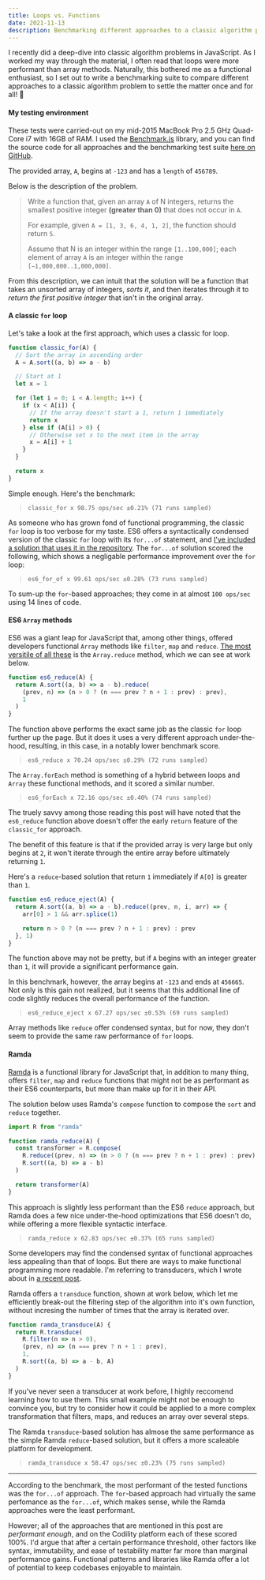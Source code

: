 ```yaml
---
title: Loops vs. Functions
date: 2021-11-13
description: Benchmarking different approaches to a classic algorithm problem.
---
```


I recently did a deep-dive into classic algorithm problems in JavaScript.
As I worked my way through the material, I often read that loops were more performant than array methods.
Naturally, this bothered me as a functional enthusiast, so I set out to write a benchmarking suite to compare different approaches to a classic algorithm problem to settle the matter once and for all! 🤠

<div class="call-out-indigo">

#### My testing environment

These tests were carried-out on my mid-2015 MacBook Pro 2.5 GHz Quad-Core i7 with 16GB of RAM.
I used the [Benchmark.js](https://benchmarkjs.com/) library, and you can find the source code for all approaches and the benchmarking test suite [here on GitHub](https://github.com/xari/perf-eval/blob/main/solutions.test.js).

The provided array, `A`, begins at `-123` and has a `length` of `456789`.

</div>

Below is the description of the problem.

> Write a function that, given an array `A` of N integers, returns the smallest positive integer **(greater than 0)** that does not occur in `A`.
>
> For example, given `A = [1, 3, 6, 4, 1, 2]`, the function should return `5`.
>
> Assume that N is an integer within the range `[1..100,000]`; each element of array `A` is an integer within the range `[−1,000,000..1,000,000]`.

From this description, we can intuit that the solution will be a function that takes an unsorted array of integers, _sorts it_, and then iterates through it to _return the first positive integer_ that isn't in the original array.

#### A classic `for` loop

Let's take a look at the first approach, which uses a classic for loop.

```js
function classic_for(A) {
  // Sort the array in ascending order
  A = A.sort((a, b) => a - b)

  // Start at 1
  let x = 1

  for (let i = 0; i < A.length; i++) {
    if (x < A[i]) {
      // If the array doesn't start a 1, return 1 immediately
      return x
    } else if (A[i] > 0) {
      // Otherwise set x to the next item in the array
      x = A[i] + 1
    }
  }

  return x
}
```

Simple enough.
Here's the benchmark:

> `classic_for x 98.75 ops/sec ±0.21% (71 runs sampled)`

As someone who has grown fond of functional programming, the classic `for` loop is too verbose for my taste.
ES6 offers a syntactically condensed version of the classic `for` loop with its `for...of` statement, and [I've included a solution that uses it in the repository](https://github.com/xari/perf-eval/blob/393fe3529f548d94ffa047968a47d17b2ad25b97/solutions.js#L21).
The `for...of` solution scored the following, which shows a negligable performance improvement over the `for` loop:

> `es6_for_of x 99.61 ops/sec ±0.28% (73 runs sampled)`

To sum-up the `for`-based approaches; they come in at almost `100 ops/sec` using 14 lines of code.

#### ES6 `Array` methods

ES6 was a giant leap for JavaScript that, among other things, offered developers functional `Array` methods like `filter`, `map` and `reduce`.
[The most versitile of all these](https://xari.dev/reducers_and_transducers/) is the `Array.reduce` method, which we can see at work below.

```js
function es6_reduce(A) {
  return A.sort((a, b) => a - b).reduce(
    (prev, n) => (n > 0 ? (n === prev ? n + 1 : prev) : prev),
    1
  )
}
```

The function above performs the exact same job as the classic `for` loop further up the page.
But it does it uses a very different approach under-the-hood, resulting, in this case, in a notably lower benchmark score.

> `es6_reduce x 70.24 ops/sec ±0.29% (72 runs sampled)`

The `Array.forEach` method is something of a hybrid between loops and `Array` these functional methods, and it scored a similar number.

> `es6_forEach x 72.16 ops/sec ±0.40% (74 runs sampled)`

<div class="call-out-indigo">

The truely savvy among those reading this post will have noted that the `es6_reduce` function above doesn't offer the early `return` feature of the `classic_for` approach.

The benefit of this feature is that if the provided array is very large but only begins at `2`, it won't iterate through the entire array before ultimately returning `1`.

Here's a `reduce`-based solution that return `1` immediately if `A[0]` is greater than `1`.

```js
function es6_reduce_eject(A) {
  return A.sort((a, b) => a - b).reduce((prev, n, i, arr) => {
    arr[0] > 1 && arr.splice(1)

    return n > 0 ? (n === prev ? n + 1 : prev) : prev
  }, 1)
}
```

The function above may not be pretty, but if `A` begins with an integer greater than `1`, it will provide a significant performance gain.

In this benchmark, however, the array begins at `-123` and ends at `456665`.
Not only is this gain not realized, but it seems that this additional line of code slightly reduces the overall performance of the function.

> `es6_reduce_eject x 67.27 ops/sec ±0.53% (69 runs sampled)`

</div>

Array methods like `reduce` offer condensed syntax, but for now, they don't seem to provide the same raw performance of `for` loops.

#### Ramda

[Ramda](https://ramdajs.com/) is a functional library for JavaScript that, in addition to many thing, offers `filter`, `map` and `reduce` functions that might not be as performant as their ES6 counterparts, but more than make up for it in their API.

The solution below uses Ramda's `compose` function to compose the `sort` and `reduce` together.

```js
import R from "ramda"

function ramda_reduce(A) {
  const transformer = R.compose(
    R.reduce((prev, n) => (n > 0 ? (n === prev ? n + 1 : prev) : prev), 1),
    R.sort((a, b) => a - b)
  )

  return transformer(A)
}
```

This approach is slightly less performant than the ES6 `reduce` approach, but Ramda does a few nice under-the-hood optimizations that ES6 doesn't do, while offering a more flexible syntactic interface.

> `ramda_reduce x 62.83 ops/sec ±0.37% (65 runs sampled)`

Some developers may find the condensed syntax of functional approaches less appealing than that of loops.
But there are ways to make functional programming more readable.
I'm referring to transducers, which I wrote about in [a recent post](https://xari.dev/reducers_and_transducers/).

Ramda offers a `transduce` function, shown at work below, which let me efficiently break-out the filtering step of the algorithm into it's own function, without incresing the number of times that the array is iterated over.

```js
function ramda_transduce(A) {
  return R.transduce(
    R.filter(n => n > 0),
    (prev, n) => (n === prev ? n + 1 : prev),
    1,
    R.sort((a, b) => a - b, A)
  )
}
```

If you've never seen a transducer at work before, I highly reccomend learning how to use them.
This small example might not be enough to convince you, but try to consider how it could be applied to a more complex transformation that filters, maps, and reduces an array over several steps.

The Ramda `transduce`-based solution has almose the same performance as the simple Ramda `reduce`-based solution, but it offers a more scaleable platform for development.

> `ramda_transduce x 58.47 ops/sec ±0.23% (75 runs sampled)`

---

According to the benchmark, the most performant of the tested functions was the `for...of` approach.
The `for`-based approach had virtually the same perfomance as the `for...of`, which makes sense, while the Ramda approaches were the least performant.

However; all of the approaches that are mentioned in this post are _performant enough_, and on the Codility platform each of these scored 100%.
I'd argue that after a certain performance threshold, other factors like syntax, immutability, and ease of testability matter far more than marginal performance gains.
Functional patterns and libraries like Ramda offer a lot of potential to keep codebases enjoyable to maintain.
